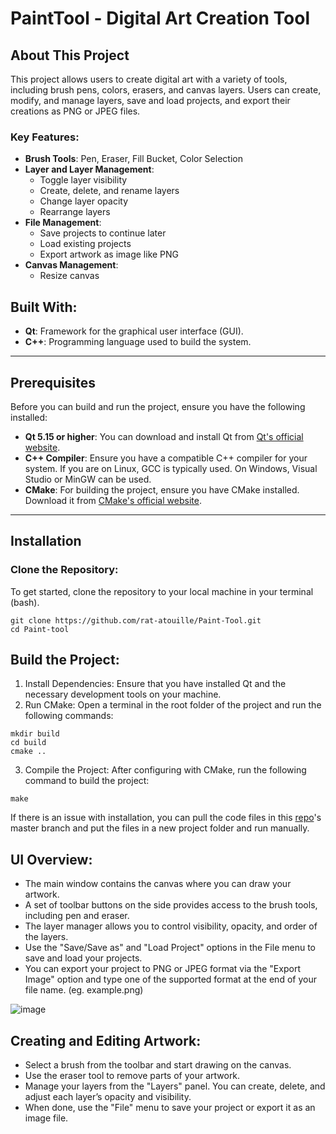 # PaintTool - Digital Art Creation Tool

## About This Project
This project allows users to create digital art with a variety of tools, including brush pens, colors, erasers, and canvas layers. Users can create, modify, and manage layers, save and load projects, and export their creations as PNG or JPEG files.

### Key Features:
- **Brush Tools**: Pen, Eraser, Fill Bucket, Color Selection
- **Layer and Layer Management**:
  - Toggle layer visibility
  - Create, delete, and rename layers
  - Change layer opacity
  - Rearrange layers
- **File Management**:
  - Save projects to continue later
  - Load existing projects
  - Export artwork as image like PNG
- **Canvas Management**:
  - Resize canvas

## Built With:
- **Qt**: Framework for the graphical user interface (GUI).
- **C++**: Programming language used to build the system.
---

## Prerequisites
Before you can build and run the project, ensure you have the following installed:

- **Qt 5.15 or higher**: You can download and install Qt from [Qt's official website](https://www.qt.io/download).
- **C++ Compiler**: Ensure you have a compatible C++ compiler for your system. If you are on Linux, GCC is typically used. On Windows, Visual Studio or MinGW can be used.
- **CMake**: For building the project, ensure you have CMake installed. Download it from [CMake's official website](https://cmake.org/download/).

---

## Installation

### Clone the Repository:
To get started, clone the repository to your local machine in your terminal (bash).
```
git clone https://github.com/rat-atouille/Paint-Tool.git
cd Paint-tool
```
## Build the Project:
1. Install Dependencies: Ensure that you have installed Qt and the necessary development tools on your machine.
2. Run CMake: Open a terminal in the root folder of the project and run the following commands:
  ```
  mkdir build
  cd build
  cmake ..
  ```
3. Compile the Project: After configuring with CMake, run the following command to build the project:
  ```
  make
  ```
If there is an issue with installation, you can pull the code files in this [repo](https://github.com/rat-atouille/Paint-Tool)'s master branch and put the files in a new project folder and run manually.

## UI Overview: ##
- The main window contains the canvas where you can draw your artwork.
- A set of toolbar buttons on the side provides access to the brush tools, including pen and eraser.
- The layer manager allows you to control visibility, opacity, and order of the layers.
- Use the "Save/Save as" and "Load Project" options in the File menu to save and load your projects.
- You can export your project to PNG or JPEG format via the "Export Image" option and type one of the supported format at the end of your file name. (eg. example.png)

![image](https://github.com/user-attachments/assets/183666ea-c890-4811-9e3c-0ba838ef40e2)

## Creating and Editing Artwork:
- Select a brush from the toolbar and start drawing on the canvas.
- Use the eraser tool to remove parts of your artwork.
- Manage your layers from the "Layers" panel. You can create, delete, and adjust each layer’s opacity and visibility.
- When done, use the "File" menu to save your project or export it as an image file.
